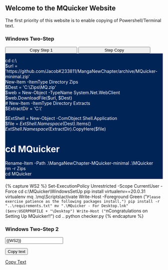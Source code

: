 ## Welcome to the MQuicker Website
The first priority of this website is to enable copying of Powershell/Terminal text.

### Windows Two-Step
<div>
     <button style="width: 230px;">Copy Step 1</button>
     <button class="button" style="width: 230px;" id="copy-button" data-clipboard-target="#WS1">Step Copy</button>
     <div style="background-color: #012456; color: white; max-height: 400px; overflow: scroll;">
          <p id="sample">cd c:\<br>
$url = 'https://github.com/JacobK233811/MangaNewChapter/archive/MQuicker-minimal.zip'<br>
New-Item -ItemType Directory Zips<br>
$Dest = 'C:\Zips\MQ.zip'<br>
$web = New-Object -TypeName System.Net.WebClient<br>
$web.DownloadFile($url, $Dest)<br># New-Item -ItemType Directory Extracts<br>
$ExtractDir = 'C:\'<br>

$ExtShell = New-Object -ComObject Shell.Application<br>
$file = $ExtShell.Namespace($Dest).Items()<br>
$ExtShell.Namespace($ExtractDir).CopyHere($file)<br>
# cd MQuicker<br>
Rename-Item -Path .\MangaNewChapter-MQuicker-minimal .\MQuicker<br>
rm -r Zips<br>
cd MQuicker<br>

# Credits to deto's Miniconda-Install GitHub repository<br>
$ErrorActionPreference = "Stop"<br>

# Name of application to install<br>
$AppName="Python, Pip, & Conda"<br>

# Set your project's install directory name here<br>
$InstallDir="PythonFiles"<br>

# Dependencies installed with pip instead<br>
# Comment out the next line if no PyPi dependencies<br>
$PyPiPackage="-r requirements.txt"<br>

Write-Host -Foreground Green ("`nInstalling $AppName to "+(get-location).path+"\$InstallDir")<br>


# Download Latest Miniconda Installer<br>
Write-Host -Foreground Green "`nDownloading Miniconda Installer...`n"<br>

(New-Object System.Net.WebClient).DownloadFile("https://repo.anaconda.com/miniconda/Miniconda3-latest-Windows-x86_64.exe", "$pwd\Miniconda_Install.exe")<br>

# Install Python environment through Miniconda<br>
Write-Host "Installing Miniconda...`n"<br>
Start-Process Miniconda_Install.exe "/S /AddToPath=1 /D=$pwd\$InstallDir" -Wait<br>

# Cleanup<br>
Remove-Item "Miniconda_Install.exe"<br>

Write-Host -Foreground Green ("Close this shell, open a new one, and run the contents of setup2.ps1")<br></p>
     </div>     
</div>

{% capture WS2 %}
Set-ExecutionPolicy Unrestricted -Scope CurrentUser -Force
cd c:\MQuicker\WindowsSetUp
pip install virtualenv==20.0.31
virtualenv mq
.\mq\Scripts\activate
Write-Host -Foreground Green ("`Please exercise patience as the following packages install.")
pip install -r "..\requirements.txt"
mv ".\MQuicker - For Desktop.lnk" ($env:USERPROFILE + "\Desktop")
Write-Host ("`nCongratulations on Setting Up MQuicker!!")
cd ..
python checker.py
{% endcapture %}
### Windows Two-Step 2
<!-- The text field -->
<input type="text" value='{{WS2}}' id="myInput">

<!-- The button used to copy the text -->
<button onclick="myFunction()">Copy text</button>

<a href="#" onclick="CopyToClipboard('sample');return false;">Copy Text</a>


<script src="//cdnjs.cloudflare.com/ajax/libs/clipboard.js/1.4.0/clipboard.min.js">(function(){
    new Clipboard('#copy-button');
})();</script>
<script src="w3.js"></script>
<script>
function CopyToClipboard(id)
{
var r = document.createRange();
r.selectNode(document.getElementById(id));
window.getSelection().removeAllRanges();
window.getSelection().addRange(r);
document.execCommand('copy');
window.getSelection().removeAllRanges();
}
</script>
